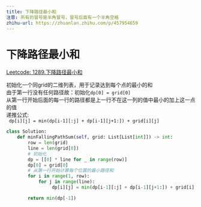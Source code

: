 ```yaml
---
title: 下降路径最小和
注意: 所有的冒号是半角冒号，冒号后面有一个半角空格
zhihu-url: https://zhuanlan.zhihu.com/p/457954659
---
```


# 下降路径最小和
[Leetcode: 1289.下降路径最小和](https://leetcode-cn.com/problems/minimum-falling-path-sum-ii/)

初始化一个同grid的二维列表，用于记录达到每个点的最小的和\
由于第一行没有任何路径故：初始化`dp[0] = grid[0]`\
从第一行开始后面的每一行的路径都是上一行不在这一列的值中最小的加上这一点的值\
递推公式:\
` dp[i][j] = min(dp[i-1][:j] + dp[i-1][j+1:]) + grid[i][j]`

```python
class Solution:
    def minFallingPathSum(self, grid: List[List[int]]) -> int:
        row = len(grid)
        line = len(grid[0])
        # 初始化
        dp = [[0] * line for _ in range(row)]
        dp[0] = grid[0]
        # 从第一行开始计算每个位置的最小路径和
        for i in range(1, row):
            for j in range(line):
                 dp[i][j] = min(dp[i-1][:j] + dp[i-1][j+1:]) + grid[i][j]

        return min(dp[-1])
```
